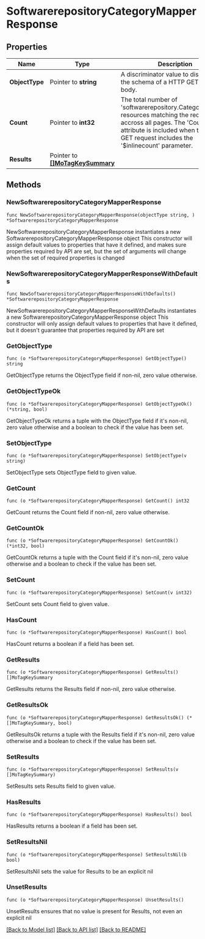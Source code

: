 # SoftwarerepositoryCategoryMapperResponse

## Properties

Name | Type | Description | Notes
------------ | ------------- | ------------- | -------------
**ObjectType** | Pointer to **string** | A discriminator value to disambiguate the schema of a HTTP GET response body. | 
**Count** | Pointer to **int32** | The total number of &#39;softwarerepository.CategoryMapper&#39; resources matching the request, accross all pages. The &#39;Count&#39; attribute is included when the HTTP GET request includes the &#39;$inlinecount&#39; parameter. | [optional] 
**Results** | Pointer to [**[]MoTagKeySummary**](mo.TagKeySummary.md) |  | [optional] 

## Methods

### NewSoftwarerepositoryCategoryMapperResponse

`func NewSoftwarerepositoryCategoryMapperResponse(objectType string, ) *SoftwarerepositoryCategoryMapperResponse`

NewSoftwarerepositoryCategoryMapperResponse instantiates a new SoftwarerepositoryCategoryMapperResponse object
This constructor will assign default values to properties that have it defined,
and makes sure properties required by API are set, but the set of arguments
will change when the set of required properties is changed

### NewSoftwarerepositoryCategoryMapperResponseWithDefaults

`func NewSoftwarerepositoryCategoryMapperResponseWithDefaults() *SoftwarerepositoryCategoryMapperResponse`

NewSoftwarerepositoryCategoryMapperResponseWithDefaults instantiates a new SoftwarerepositoryCategoryMapperResponse object
This constructor will only assign default values to properties that have it defined,
but it doesn't guarantee that properties required by API are set

### GetObjectType

`func (o *SoftwarerepositoryCategoryMapperResponse) GetObjectType() string`

GetObjectType returns the ObjectType field if non-nil, zero value otherwise.

### GetObjectTypeOk

`func (o *SoftwarerepositoryCategoryMapperResponse) GetObjectTypeOk() (*string, bool)`

GetObjectTypeOk returns a tuple with the ObjectType field if it's non-nil, zero value otherwise
and a boolean to check if the value has been set.

### SetObjectType

`func (o *SoftwarerepositoryCategoryMapperResponse) SetObjectType(v string)`

SetObjectType sets ObjectType field to given value.


### GetCount

`func (o *SoftwarerepositoryCategoryMapperResponse) GetCount() int32`

GetCount returns the Count field if non-nil, zero value otherwise.

### GetCountOk

`func (o *SoftwarerepositoryCategoryMapperResponse) GetCountOk() (*int32, bool)`

GetCountOk returns a tuple with the Count field if it's non-nil, zero value otherwise
and a boolean to check if the value has been set.

### SetCount

`func (o *SoftwarerepositoryCategoryMapperResponse) SetCount(v int32)`

SetCount sets Count field to given value.

### HasCount

`func (o *SoftwarerepositoryCategoryMapperResponse) HasCount() bool`

HasCount returns a boolean if a field has been set.

### GetResults

`func (o *SoftwarerepositoryCategoryMapperResponse) GetResults() []MoTagKeySummary`

GetResults returns the Results field if non-nil, zero value otherwise.

### GetResultsOk

`func (o *SoftwarerepositoryCategoryMapperResponse) GetResultsOk() (*[]MoTagKeySummary, bool)`

GetResultsOk returns a tuple with the Results field if it's non-nil, zero value otherwise
and a boolean to check if the value has been set.

### SetResults

`func (o *SoftwarerepositoryCategoryMapperResponse) SetResults(v []MoTagKeySummary)`

SetResults sets Results field to given value.

### HasResults

`func (o *SoftwarerepositoryCategoryMapperResponse) HasResults() bool`

HasResults returns a boolean if a field has been set.

### SetResultsNil

`func (o *SoftwarerepositoryCategoryMapperResponse) SetResultsNil(b bool)`

 SetResultsNil sets the value for Results to be an explicit nil

### UnsetResults
`func (o *SoftwarerepositoryCategoryMapperResponse) UnsetResults()`

UnsetResults ensures that no value is present for Results, not even an explicit nil

[[Back to Model list]](../README.md#documentation-for-models) [[Back to API list]](../README.md#documentation-for-api-endpoints) [[Back to README]](../README.md)


